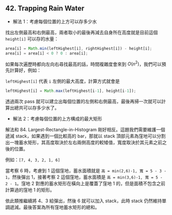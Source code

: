 ## 42. Trapping Rain Water

* 解法 1：考慮每個位置的上方可以存多少水

找出左側最高和右側最高，兩者取小的最後再減去自身所在高度就是目前這個 `height[i]` 可以存的水量：

```ts
area[i] = Math.min(leftHighest[i], rightHighest[i]) - height[i];
area[i] = area[i] < 0 ? 0 : area[i];
```

如果每次遍歷時都向左向右尋找最高的話，時間複雜度會來到 $O(n^2)$，我們可以預先計算好，例如：

`leftHighest[i]` 代表 `i` 左側的最大高度，計算方式就會是

```ts
leftHighest[i] = Math.max(leftHighest[i-1], height[i-1]);
```

透過兩次 pass 就可以建立出每個位置的左側和右側最高，最後再掃一次就可以計算出總共可以存多少水了。

* 解法 2：考慮每個位置的上方構成的最大矩形

解法和 84. Largest-Rectangle-in-Histogram 剛好相反。這題我們需要維護一個遞減 stack，如果遇到一個比較高的 bar，那就以 stack 頂部元素為窪地可以分割出一塊蓄水矩形，其高度取決於左右兩側高度的較矮值，寬度取決於其元素之前之後的位置。

例如：`[7, 4, 3, 2, 1, 6]`

當考察 6 時，考慮到 1 這個窪地，蓄水面積就是 `高 = min(2,6)-1, 寬 = 5 - 3 - 1`，然後彈出 1，接著考察 2 這個窪地，蓄水面積是 `高 = min(3,6)-1, 寬 = 5 - 2 - 1`。窪地 2 對應的蓄水矩形在橫向上是覆蓋了窪地 1 的，但是面積不包含之前計算過的窪地 1 的矩形。

依此類推繼續將 4、3 給彈出，然後 6 就可以加入 stack，此時 stack 仍然維持單調遞減。最後答案為所有窪地蓄水矩形的總和。

